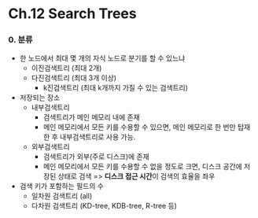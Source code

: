 # Ch.12 Search Trees

### 0. 분류

- 한 노드에서 최대 몇 개의 자식 노드로 분기를 할 수 있느냐
  - 이진검색트리 (최대 2개)
  - 다진검색트리 (최대 3개 이상)
    - k진검색트리 (최대 k개까지 가질 수 있는 검색트리)
- 저장되는 장소
  - 내부검색트리
    - 검색트리가 메인 메모리 내에 존재 
    - 메인 메모리에서 모든 키를 수용할 수 있으면, 
      메인 메모리로 한 번만 탑재한 후 내부검색트리로 사용 가능.
  - 외부검색트리
    - 검색트리가 외부(주로 디스크)에 존재
    - 메인 메모리에서 모든 키를 수용할 수 없을 정도로 크면,
      디스크 공간에 저장된 상태로 검색
      => **디스크 접근 시간**이 검색의 효율을 좌우
- 검색 키가 포함하는 필드의 수
  - 일차원 검색트리 (all)
  - 다차원 검색트리 (KD-tree, KDB-tree, R-tree 등)
